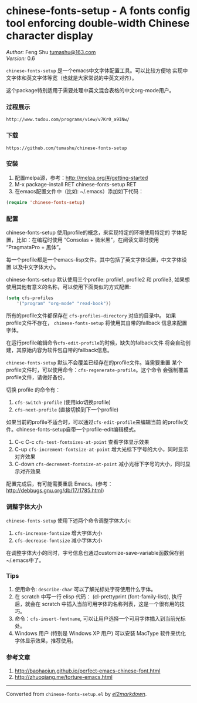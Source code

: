 # chinese-fonts-setup - A fonts config tool enforcing double-width Chinese character display

*Author:* Feng Shu <tumashu@163.com><br>
*Version:* 0.6<br>

`chinese-fonts-setup` 是一个emacs中文字体配置工具。可以比较方便地
实现中文字体和英文字体等宽（也就是大家常说的中英文对齐）。

这个package特别适用于需要处理中英文混合表格的中文org-mode用户。

### 过程展示 ###

    http://www.tudou.com/programs/view/v7Kr0_a9INw/

### 下载 ###

    https://github.com/tumashu/chinese-fonts-setup

### 安装 ###
1. 配置melpa源，参考：http://melpa.org/#/getting-started
2. M-x package-install RET chinese-fonts-setup RET
3. 在emacs配置文件中（比如: ~/.emacs）添加如下代码：

```lisp
(require 'chinese-fonts-setup)
```

### 配置 ###
chinese-fonts-setup 使用profile的概念，来实现特定的环境使用特定的
字体配置，比如：在编程时使用 “Consolas + 微米黑”，在阅读文章时使用
“PragmataPro + 黑体”。

每一个profile都是一个emacs-lisp文件。其中包括了英文字体设置，中文字体设置
以及中文字体大小。

chinese-fonts-setup 默认使用三个profile: profile1, profile2 和 profile3,
如果想使用其他有意义的名称，可以使用下面类似的方式配置:

```lisp
(setq cfs-profiles
    '("program" "org-mode" "read-book"))
```

所有的profile文件都保存在 `cfs-profiles-directory` 对应的目录中。
如果profile文件不存在， `chinese-fonts-setup` 将使用其自带的fallback
信息来配置字体。

在运行profile编辑命令`cfs-edit-profile`的时候，缺失的falback文件
将会自动创建，其原始内容为软件包自带的fallback信息。

`chinese-fonts-setup` 默认不会覆盖已经存在的profile文件。当需要重置
某个profile文件时，可以使用命令：`cfs-regenerate-profile`。这个命令
会强制覆盖profile文件，请做好备份。

切换 profile 的命令有：

1. `cfs-switch-profile` (使用ido切换profile)
2. `cfs-next-profile`   (直接切换到下一个profile)

如果当前的profile不适合时，可以通过`cfs-edit-profile`来编辑当前
的profile文件。chinese-fonts-setup自带一个profile-edit编辑模式。

1.  C-c C-c     `cfs-test-fontsizes-at-point`
                 查看字体显示效果
2.  C-up        `cfs-increment-fontsize-at-point`
                 增大光标下字号的大小，同时显示对齐效果
3.  C-down      `cfs-decrement-fontsize-at-point`
                 减小光标下字号的大小，同时显示对齐效果

配置完成后，有可能需要重启 Emacs。(参考： http://debbugs.gnu.org/db/17/1785.html)

### 调整字体大小 ###
`chinese-fonts-setup` 使用下述两个命令调整字体大小:

1.  `cfs-increase-fontsize` 增大字体大小
2.  `cfs-decrease-fontsize` 减小字体大小

在调整字体大小的同时，字号信息也通过customize-save-variable函数保存到~/.emacs中了。

### Tips ###

1. 使用命令: `describe-char` 可以了解光标处字符使用什么字体。
2. 在 scratch 中写一行 elisp 代码： (cl-prettyprint (font-family-list)),
   执行后，就会在 scratch 中插入当前可用字体的名称列表，这是一个很有用的技巧。
3. 命令：`cfs-insert-fontname`, 可以让用户选择一个可用字体插入到当前光标处。
4. Windows 用户 (特别是 Windows XP 用户) 可以安装 MacType 软件来优化
   字体显示效果，推荐使用。

### 参考文章 ###

1. http://baohaojun.github.io/perfect-emacs-chinese-font.html
2. http://zhuoqiang.me/torture-emacs.html


---
Converted from `chinese-fonts-setup.el` by [*el2markdown*](https://github.com/Lindydancer/el2markdown).

